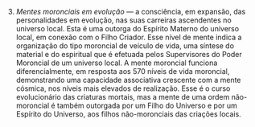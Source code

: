 ﻿3. <em>Mentes moronciais em evolução —</em> a consciência, em expansão, das personalidades em evolução, nas suas carreiras ascendentes no universo local. Esta é uma outorga do Espírito Materno do universo local, em conexão com o Filho Criador. Esse nível de mente indica a organização do tipo moroncial de veículo de vida, uma síntese do material e do espiritual que é efetuada pelos Supervisores do Poder Moroncial de um universo local. A mente moroncial funciona diferencialmente, em resposta aos 570 níveis de vida moroncial, demonstrando uma capacidade associativa crescente com a mente cósmica, nos níveis mais elevados de realização. Esse é o curso evolucionário das criaturas mortais, mas a mente de uma ordem não-moroncial é também outorgada por um Filho do Universo e por um Espírito do Universo, aos filhos não-moronciais das criações locais.